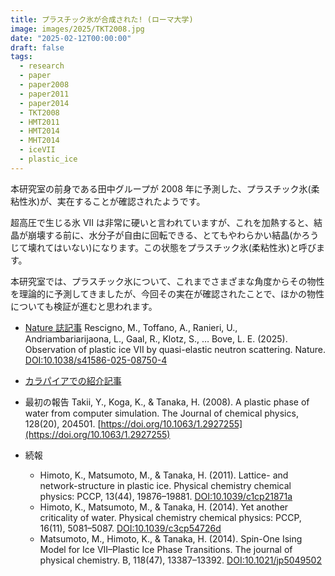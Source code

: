 ```yaml
---
title: プラスチック氷が合成された! (ローマ大学)
image: images/2025/TKT2008.jpg
date: "2025-02-12T00:00:00"
draft: false
tags:
  - research
  - paper
  - paper2008
  - paper2011
  - paper2014
  - TKT2008
  - HMT2011
  - HMT2014
  - MHT2014
  - iceVII
  - plastic_ice
---
```


本研究室の前身である田中グループが 2008 年に予測した、プラスチック氷(柔粘性氷)が、実在することが確認されたようです。

超高圧で生じる氷 VII は非常に硬いと言われていますが、これを加熱すると、結晶が崩壊する前に、水分子が自由に回転できる、とてもやわらかい結晶(かろうじて壊れてはいない)になります。この状態をプラスチック氷(柔粘性氷)と呼びます。

本研究室では、プラスチック氷について、これまでさまざまな角度からその物性を理論的に予測してきましたが、今回その実在が確認されたことで、ほかの物性についても検証が進むと思われます。

- [Nature 誌記事](https://doi.org/10.1038/s41586-025-08750-4) Rescigno, M., Toffano, A., Ranieri, U., Andriambariarijaona, L., Gaal, R., Klotz, S., … Bove, L. E. (2025). Observation of plastic ice VII by quasi-elastic neutron scattering. Nature. [DOI:10.1038/s41586-025-08750-4](https://doi.org/10.1038/s41586-025-08750-4)
- [カラパイアでの紹介記事](https://karapaia.com/archives/490771.html)

- 最初の報告 Takii, Y., Koga, K., & Tanaka, H. (2008). A plastic phase of water from computer simulation. The Journal of chemical physics, 128(20), 204501. [https://doi.org/10.1063/1.2927255](https://doi.org/10.1063/1.2927255)
- 続報
  - Himoto, K., Matsumoto, M., & Tanaka, H. (2011). Lattice- and network-structure in plastic ice. Physical chemistry chemical physics: PCCP, 13(44), 19876–19881. [DOI:10.1039/c1cp21871a](https://doi.org/10.1039/c1cp21871a)
  - Himoto, K., Matsumoto, M., & Tanaka, H. (2014). Yet another criticality of water. Physical chemistry chemical physics: PCCP, 16(11), 5081–5087. [DOI:10.1039/c3cp54726d](https://doi.org/10.1039/c3cp54726d)
  - Matsumoto, M., Himoto, K., & Tanaka, H. (2014). Spin-One Ising Model for Ice VII–Plastic Ice Phase Transitions. The journal of physical chemistry. B, 118(47), 13387–13392. [DOI:10.1021/jp5049502](https://doi.org/10.1021/jp5049502)
